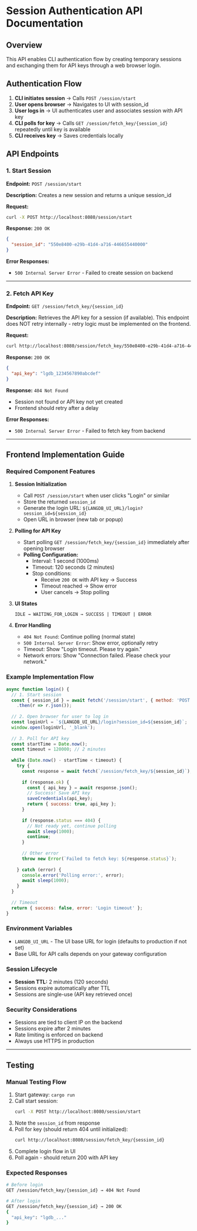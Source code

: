 # Session Authentication API Documentation

## Overview
This API enables CLI authentication flow by creating temporary sessions and exchanging them for API keys through a web browser login.

## Authentication Flow

1. **CLI initiates session** → Calls `POST /session/start`
2. **User opens browser** → Navigates to UI with session_id
3. **User logs in** → UI authenticates user and associates session with API key
4. **CLI polls for key** → Calls `GET /session/fetch_key/{session_id}` repeatedly until key is available
5. **CLI receives key** → Saves credentials locally

## API Endpoints

### 1. Start Session
**Endpoint:** `POST /session/start`

**Description:** Creates a new session and returns a unique session_id

**Request:**
```bash
curl -X POST http://localhost:8080/session/start
```

**Response:** `200 OK`
```json
{
  "session_id": "550e8400-e29b-41d4-a716-446655440000"
}
```

**Error Responses:**
- `500 Internal Server Error` - Failed to create session on backend

---

### 2. Fetch API Key
**Endpoint:** `GET /session/fetch_key/{session_id}`

**Description:** Retrieves the API key for a session (if available). This endpoint does NOT retry internally - retry logic must be implemented on the frontend.

**Request:**
```bash
curl http://localhost:8080/session/fetch_key/550e8400-e29b-41d4-a716-446655440000
```

**Response:** `200 OK`
```json
{
  "api_key": "lgdb_1234567890abcdef"
}
```

**Response:** `404 Not Found`
- Session not found or API key not yet created
- Frontend should retry after a delay

**Error Responses:**
- `500 Internal Server Error` - Failed to fetch key from backend

---

## Frontend Implementation Guide

### Required Component Features

1. **Session Initialization**
   - Call `POST /session/start` when user clicks "Login" or similar
   - Store the returned `session_id`
   - Generate the login URL: `${LANGDB_UI_URL}/login?session_id=${session_id}`
   - Open URL in browser (new tab or popup)

2. **Polling for API Key**
   - Start polling `GET /session/fetch_key/{session_id}` immediately after opening browser
   - **Polling Configuration:**
     - Interval: 1 second (1000ms)
     - Timeout: 120 seconds (2 minutes)
     - Stop conditions:
       - Receive `200 OK` with API key → Success
       - Timeout reached → Show error
       - User cancels → Stop polling

3. **UI States**
   ```
   IDLE → WAITING_FOR_LOGIN → SUCCESS | TIMEOUT | ERROR
   ```

4. **Error Handling**
   - `404 Not Found`: Continue polling (normal state)
   - `500 Internal Server Error`: Show error, optionally retry
   - Timeout: Show "Login timeout. Please try again."
   - Network errors: Show "Connection failed. Please check your network."

### Example Implementation Flow

```javascript
async function login() {
  // 1. Start session
  const { session_id } = await fetch('/session/start', { method: 'POST' })
    .then(r => r.json());
  
  // 2. Open browser for user to log in
  const loginUrl = `${LANGDB_UI_URL}/login?session_id=${session_id}`;
  window.open(loginUrl, '_blank');
  
  // 3. Poll for API key
  const startTime = Date.now();
  const timeout = 120000; // 2 minutes
  
  while (Date.now() - startTime < timeout) {
    try {
      const response = await fetch(`/session/fetch_key/${session_id}`);
      
      if (response.ok) {
        const { api_key } = await response.json();
        // Success! Save API key
        saveCredentials(api_key);
        return { success: true, api_key };
      }
      
      if (response.status === 404) {
        // Not ready yet, continue polling
        await sleep(1000);
        continue;
      }
      
      // Other error
      throw new Error(`Failed to fetch key: ${response.status}`);
      
    } catch (error) {
      console.error('Polling error:', error);
      await sleep(1000);
    }
  }
  
  // Timeout
  return { success: false, error: 'Login timeout' };
}
```

### Environment Variables

- `LANGDB_UI_URL` - The UI base URL for login (defaults to production if not set)
- Base URL for API calls depends on your gateway configuration

### Session Lifecycle

- **Session TTL:** 2 minutes (120 seconds)
- Sessions expire automatically after TTL
- Sessions are single-use (API key retrieved once)

### Security Considerations

- Sessions are tied to client IP on the backend
- Sessions expire after 2 minutes
- Rate limiting is enforced on backend
- Always use HTTPS in production

---

## Testing

### Manual Testing Flow

1. Start gateway: `cargo run`
2. Call start session:
   ```bash
   curl -X POST http://localhost:8080/session/start
   ```
3. Note the `session_id` from response
4. Poll for key (should return 404 until initialized):
   ```bash
   curl http://localhost:8080/session/fetch_key/{session_id}
   ```
5. Complete login flow in UI
6. Poll again - should return 200 with API key

### Expected Responses

```bash
# Before login
GET /session/fetch_key/{session_id} → 404 Not Found

# After login
GET /session/fetch_key/{session_id} → 200 OK
{
  "api_key": "lgdb_..."
}
```

